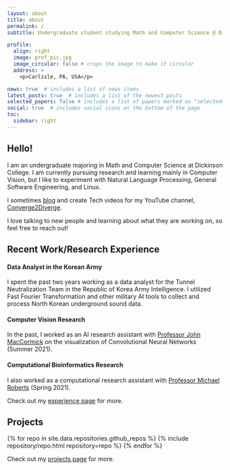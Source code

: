 ```yaml
---
layout: about
title: about
permalink: /
subtitle: Undergraduate student studying Math and Computer Science @ Dickinson College.

profile:
  align: right
  image: prof_pic.jpg
  image_circular: false # crops the image to make it circular
  address: >
    <p>Carlisle, PA, USA</p>

news: true  # includes a list of news items
latest_posts: true  # includes a list of the newest posts
selected_papers: false # includes a list of papers marked as "selected={true}"
social: true  # includes social icons at the bottom of the page
toc:
  sidebar: right
---
```

## Hello!

I am an undergraduate majoring in Math and Computer Science at Dickinson College. I am currently pursuing research and learning mainly in Computer Vision, but I like to experiment with Natural Language Processing, General Software Engineering, and Linux.

I sometimes [blog](./blog/index.html) and create Tech videos for my YouTube channel, [Converge2Diverge](https://youtube.com/converge2diverge).

I love talking to new people and learning about what they are working on, so feel free to reach out!

## Recent Work/Research Experience
#### Data Analyst in the Korean Army
I spent the past two years working as a data analyst for the Tunnel Neutralization Team in the Republic of Korea Army Intelligence. I utilized Fast Fourier Transformation and other military AI tools to collect and process North Korean underground sound data.

#### Computer Vision Research
In the past, I worked as an AI research assistant with [Professor John MacCormick](https://www.dickinson.edu/johnmaccormick) on the visualization of Convolutional Neural Networks (Summer 2021).

#### Computational Bioinformatics Research
I also worked as a computational research assistant with [Professor Michael Roberts](https://www.dickinson.edu/site/custom_scripts/dc_faculty_profile_index.php?fac=robertsm) (Spring 2021).

Check out my [experience page](./experience) for more.

## Projects
<div class="repositories d-flex flex-wrap flex-md-row flex-column justify-content-between align-items-center">
  {% for repo in site.data.repositories.github_repos %}
    {% include repository/repo.html repository=repo %}
  {% endfor %}
</div>

Check out my [projects page](./projects) for more.